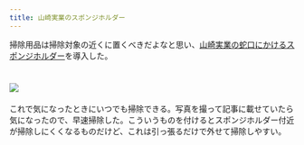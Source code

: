 ```yaml
---
title: 山崎実業のスポンジホルダー
---
```

掃除用品は掃除対象の近くに置くべきだよなと思い、[山崎実業の蛇口にかけるスポンジホルダー](https://www.amazon.co.jp/dp/B07MM4GC6P)を導入した。

![](https://lh5.googleusercontent.com/cR2OPJoHFSobexHjq0vI8LSLYLpiDjzZ2NWdOANPEDBJgTwbVPVh8eOvIlrUo0qr0QEdHeP-Wnk5iXyOaIftpXt3s8dKmc8-D55t7VY4BLFeWjwy_Qpj3K2O4PRmd3xIkWoVSkgbT1wMNZ0YWSpZhOavpyL67Jpr8fLOBovD85wRvblmhCTmAc-a)
===============================================================================================================================================================================================================================

これで気になったときにいつでも掃除できる。写真を撮って記事に載せていたら気になったので、早速掃除した。こういうものを付けるとスポンジホルダー付近が掃除しにくくなるものだけど、これは引っ張るだけで外せて掃除しやすい。
